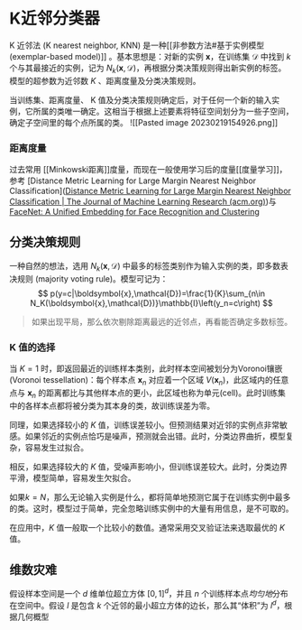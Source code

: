 # K近邻分类器

K 近邻法 (K nearest neighbor, KNN) 是一种[[非参数方法#基于实例模型(exemplar-based model)]] 。基本思想是：对新的实例 $\mathbf{x}$，在训练集 $\mathcal{D}$ 中找到 $k$ 个与其最接近的实例，记为 $N_k(\mathbf{x},\mathcal{D})$，再根据分类决策规则得出新实例的标签。模型的超参数为近邻数 $K$ 、距离度量及分类决策规则。

当训练集、距离度量、 K 值及分类决策规则确定后，对于任何一个新的输入实例，它所属的类唯一确定。这相当于根据上述要素将特征空间划分为一些子空间，确定子空间里的每个点所属的类。
![[Pasted image 20230219154926.png]]

### 距离度量

过去常用 [[Minkowski距离]]度量，而现在一般使用学习后的度量[[度量学习]]，参考 [Distance Metric Learning for Large Margin Nearest Neighbor Classification]([Distance Metric Learning for Large Margin Nearest Neighbor Classification | The Journal of Machine Learning Research (acm.org)](https://dl.acm.org/doi/10.5555/1577069.1577078))与[FaceNet: A Unified Embedding for Face Recognition and Clustering](https://arxiv.org/abs/1503.03832)

## 分类决策规则

一种自然的想法，选用 $N_k(\mathbf{x},\mathcal{D})$ 中最多的标签类别作为输入实例的类，即多数表决规则 (majority voting rule)。模型可记为：
$$ p(y=c|\boldsymbol{x},\mathcal{D})=\frac{1}{K}\sum_{n\in N_K(\boldsymbol{x},\mathcal{D})}\mathbb{I}\left(y_n=c\right) $$

>如果出现平局，那么依次剔除距离最远的近邻点，再看能否确定多数标签。


### K 值的选择

当 $K=1$ 时，即返回最近的训练样本类别，此时样本空间被划分为Voronoi镶嵌(Voronoi tessellation)：每个样本点 $\mathbf{x}_n$ 对应着一个区域 $V(\mathbf{x}_n)$，此区域内的任意点与 $\mathbf{x}_n$ 的距离都比与其他样本点的更小，此区域也称为单元(cell)。此时训练集中的各样本点都将被分类为其本身的类，故训练误差为零。

同理，如果选择较小的 $K$ 值，训练误差较小。但预测结果对近邻的实例点非常敏感。如果邻近的实例点恰巧是噪声，预测就会出错。此时，分类边界曲折，模型复杂，容易发生过拟合。

相反，如果选择较大的 $K$ 值，受噪声影响小，但训练误差较大。此时，分类边界平滑，模型简单，容易发生欠拟合。

如果$k = N$，那么无论输入实例是什么，都将简单地预测它属于在训练实例中最多的类。这时，模型过于简单，完全忽略训练实例中的大量有用信息，是不可取的。

在应用中，$K$ 值一般取一个比较小的数值。通常采用交叉验证法来选取最优的 $K$ 值。


## 维数灾难

假设样本空间是一个 $d$ 维单位超立方体 $[0,1]^d$，并且 $n$ 个训练样本点*均匀地*分布在空间中。假设 $l$ 是包含 $k$ 个近邻的最小超立方体的边长，那么其“体积”为 $l^d$，根据几何概型


